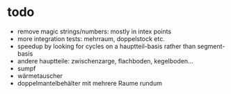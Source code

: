 
# todo
* remove magic strings/numbers: mostly in intex points
* more integration tests: mehrraum, doppelstock etc.
* speedup by looking for cycles on a hauptteil-basis rather than segment-basis
* andere hauptteile: zwischenzarge, flachboden, kegelboden...
* sumpf
* wärmetauscher
* doppelmantelbehälter mit mehrere Raume rundum

